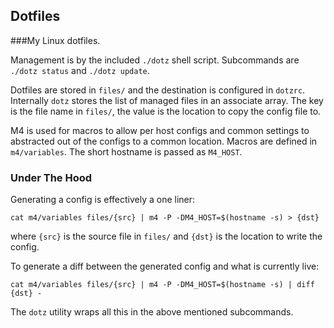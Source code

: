 ## Dotfiles

###My Linux dotfiles.

Management is by the included `./dotz` shell script. Subcommands are `./dotz
status` and `./dotz update`.

Dotfiles are stored in `files/` and the destination is configured in `dotzrc`.
Internally `dotz` stores the list of managed files in an associate array. The
key is the file name in `files/`, the value is the location to copy the config
file to.

M4 is used for macros to allow per host configs and common settings to
abstracted out of the configs to a common location. Macros are defined in
`m4/variables`. The short hostname is passed as `M4_HOST`.

### Under The Hood

Generating a config is effectively a one liner:

`cat m4/variables files/{src} | m4 -P -DM4_HOST=$(hostname -s) > {dst}`

where `{src}` is the source file in `files/` and `{dst}` is the location to write the config.

To generate a diff between the generated config and what is currently live:

`cat m4/variables files/{src} | m4 -P -DM4_HOST=$(hostname -s) | diff {dst} -`

The `dotz` utility wraps all this in the above mentioned subcommands.
